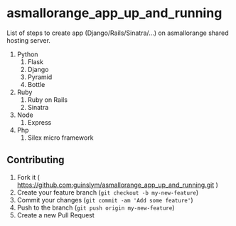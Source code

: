 # asmallorange_app_up_and_running
List of steps to create app (Django/Rails/Sinatra/...) on asmallorange shared hosting server.


1. Python
	1. Flask
	2. Django
	3. Pyramid
	4. Bottle
2. Ruby
	1. Ruby on Rails
	2. Sinatra
3. Node
	1. Express
4. Php
	1. Silex micro framework

## Contributing

1. Fork it ( https://github.com:guinslym/asmallorange_app_up_and_running.git )
2. Create your feature branch (`git checkout -b my-new-feature`)
3. Commit your changes (`git commit -am 'Add some feature'`)
4. Push to the branch (`git push origin my-new-feature`)
5. Create a new Pull Request

